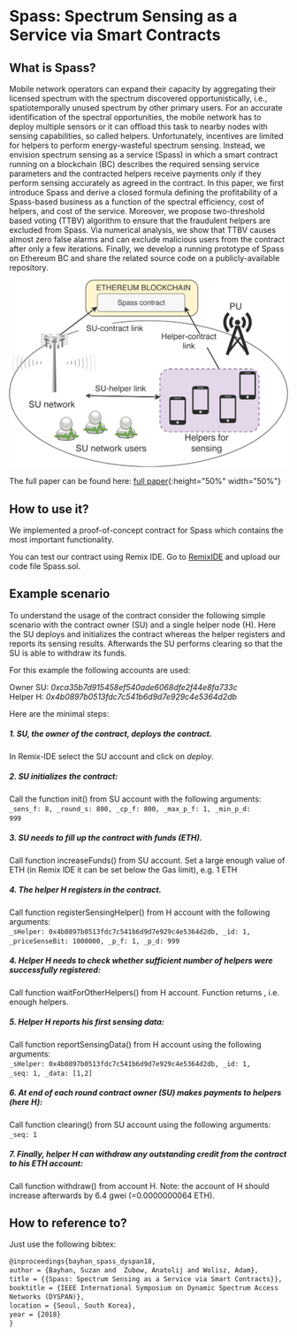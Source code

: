 Spass: Spectrum Sensing as a Service via Smart Contracts
===============================

## What is Spass?

Mobile network operators can expand their capacity by aggregating their licensed spectrum with the spectrum discovered opportunistically, i.e., spatiotemporally unused spectrum by other primary users. For an accurate identification of the spectral opportunities, the mobile network has to deploy multiple sensors or it can offload this task to nearby nodes with sensing capabilities,
so called helpers. Unfortunately, incentives are limited for helpers to perform energy-wasteful spectrum sensing. Instead, we envision spectrum sensing as a service (Spass) in which a smart
contract running on a blockchain (BC) describes the required sensing service parameters and the contracted helpers receive payments only if they perform sensing accurately as agreed in
the contract. In this paper, we first introduce Spass and derive a closed formula defining the profitability of a Spass-based business as a function of the spectral efficiency, cost of helpers, and
cost of the service. Moreover, we propose two-threshold based voting (TTBV) algorithm to ensure that the fraudulent helpers are excluded from Spass. Via numerical analysis, we show that
TTBV causes almost zero false alarms and can exclude malicious users from the contract after only a few iterations. Finally, we develop a running prototype of Spass on Ethereum BC and share
the related source code on a publicly-available repository.

![Spass system model](images/SmartContract_SysModel.jpg "Spass system model: SU network is interested in accessing the primary user's band opportunistically to serve its users. Helpers are the nodes offering sensing service. The agreement and transactions are processed through the smart contract defined in Ethereum blockchain.")

The full paper can be found here:
[full paper](https://www2.informatik.hu-berlin.de/~zubow/ "Full paper"){:height="50%" width="50%"}

## How to use it?

We implemented a proof-of-concept contract for Spass which contains the most important functionality.

You can test our contract using Remix IDE. Go to [RemixIDE](https://remix.ethereum.org "RemixIDE") and upload our code file Spass.sol.

## Example scenario

To understand the usage of the contract consider the following simple scenario with the contract owner (SU) and a single helper node (H). Here the SU deploys and initializes the contract whereas the helper registers and reports its sensing results. Afterwards the SU performs clearing so that the SU is able to withdraw its funds.

For this example the following accounts are used:

Owner SU: *0xca35b7d915458ef540ade6068dfe2f44e8fa733c*  
Helper H: *0x4b0897b0513fdc7c541b6d9d7e929c4e5364d2db*

Here are the minimal steps:

##### 1. SU, the owner of the contract, deploys the contract.
In Remix-IDE select the SU account and click on *deploy*.

##### 2. SU initializes the contract:
Call the function init() from SU account with the following arguments:  
<code>_sens_f: 8, _round_s: 800, _cp_f: 800, _max_p_f: 1, _min_p_d: 999</code>

##### 3. SU needs to fill up the contract with funds (ETH).
Call function increaseFunds() from SU account. Set a large enough value of ETH (in Remix IDE it can be set below the Gas limit), e.g. 1 ETH

##### 4. The helper H registers in the contract.
Call function registerSensingHelper() from H account with the following arguments:  
<code>_sHelper: 0x4b0897b0513fdc7c541b6d9d7e929c4e5364d2db, _id: 1, _priceSenseBit: 1000000, _p_f: 1, _p_d: 999</code>

##### 4. Helper H needs to check whether sufficient number of helpers were successfully registered:
Call function waitForOtherHelpers() from H account. Function returns <false>, i.e. enough helpers.

##### 5. Helper H reports his first sensing data:
Call function reportSensingData() from H account using the following arguments:  
<code>_sHelper: 0x4b0897b0513fdc7c541b6d9d7e929c4e5364d2db, _id: 1, _seq: 1, _data: [1,2]</code>

##### 6. At end of each round contract owner (SU) makes payments to helpers (here H):
Call function clearing() from SU account using the following arguments:  
<code>_seq: 1</code>

##### 7. Finally, helper H can withdraw any outstanding credit from the contract to his ETH account:
Call function withdraw() from account H.
Note: the account of H should increase afterwards by 6.4 gwei (=0.0000000064 ETH).


## How to reference to?

Just use the following bibtex:

    @inproceedings{bayhan_spass_dyspan18,
    author = {Bayhan, Suzan and  Zubow, Anatolij and Wolisz, Adam},
    title = {{Spass: Spectrum Sensing as a Service via Smart Contracts}},
    booktitle = {IEEE International Symposium on Dynamic Spectrum Access Networks (DYSPAN)},
    location = {Seoul, South Korea},
    year = {2018} 
    }
